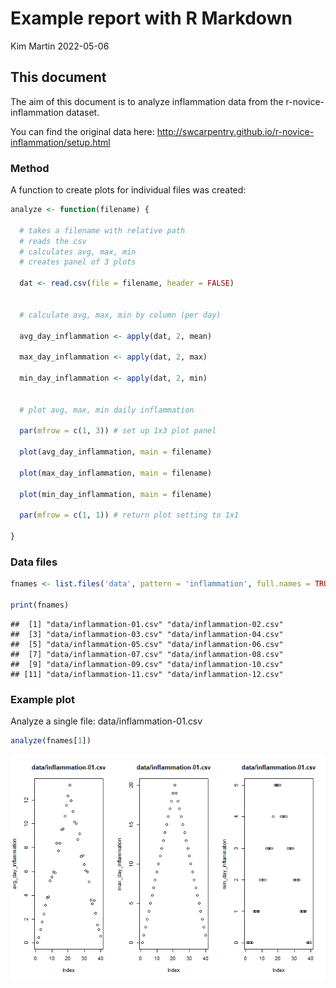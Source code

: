 Example report with R Markdown
================
Kim Martin
2022-05-06

## This document

The aim of this document is to analyze inflammation data from the
r-novice-inflammation dataset.

You can find the original data here:
<http://swcarpentry.github.io/r-novice-inflammation/setup.html>

### Method

A function to create plots for individual files was created:

``` r
analyze <- function(filename) {
  
  # takes a filename with relative path
  # reads the csv
  # calculates avg, max, min
  # creates panel of 3 plots
  
  dat <- read.csv(file = filename, header = FALSE)
  
  
  # calculate avg, max, min by column (per day)
  
  avg_day_inflammation <- apply(dat, 2, mean)
  
  max_day_inflammation <- apply(dat, 2, max)
  
  min_day_inflammation <- apply(dat, 2, min)
  
  
  # plot avg, max, min daily inflammation
  
  par(mfrow = c(1, 3)) # set up 1x3 plot panel
  
  plot(avg_day_inflammation, main = filename)
  
  plot(max_day_inflammation, main = filename)
  
  plot(min_day_inflammation, main = filename)
  
  par(mfrow = c(1, 1)) # return plot setting to 1x1
  
}
```

### Data files

``` r
fnames <- list.files('data', pattern = 'inflammation', full.names = TRUE)

print(fnames)
```

    ##  [1] "data/inflammation-01.csv" "data/inflammation-02.csv"
    ##  [3] "data/inflammation-03.csv" "data/inflammation-04.csv"
    ##  [5] "data/inflammation-05.csv" "data/inflammation-06.csv"
    ##  [7] "data/inflammation-07.csv" "data/inflammation-08.csv"
    ##  [9] "data/inflammation-09.csv" "data/inflammation-10.csv"
    ## [11] "data/inflammation-11.csv" "data/inflammation-12.csv"

### Example plot

Analyze a single file: data/inflammation-01.csv

``` r
analyze(fnames[1])
```

![](README_files/figure-gfm/example-plot-1.png)<!-- -->
